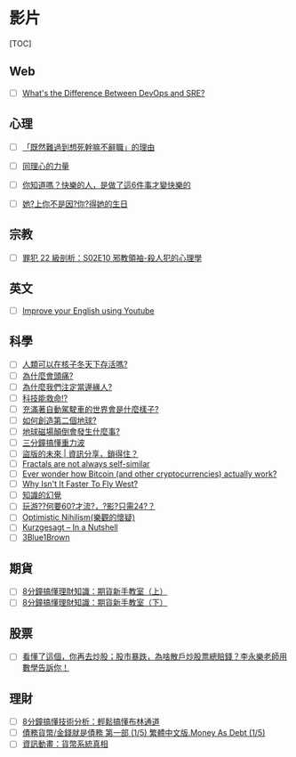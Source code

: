 # 影片

[TOC]

## Web

- [ ] [What's the Difference Between DevOps and SRE?](https://www.youtube.com/watch?v=uTEL8Ff1Zvk&feature=youtu.be)

## 心理

- [ ] [「既然難過到想死幹嘛不辭職」的理由](https://imgur.com/a/kukjC
)

- [ ] [同理心的力量](<https://www.youtube.com/watch?v=E-AfeaRD_IA&feature=youtu.be>)
- [ ] [你知道嗎？快樂的人，是做了這6件事才變快樂的](<https://www.managertoday.com.tw/- [ ] [articles/view/39647>)
- [ ] [她?上你不是因?你?得她的生日](<https://www.youtube.com/watch?v=9p4ZLmn1eZo&- [ ] [feature=youtu.be>)

## 宗教

- [ ] [罪犯 22 級剖析：S02E10 邪教領袖-殺人犯的心理學](<https://www.youtube.com/watch?- [ ] [v=J565I27D0_Y>)

## 英文

- [ ] [Improve your English using Youtube](<https://youglish.com/>)

## 科學

- [ ] [人類可以在核子冬天下存活嗎?](<https://www.youtube.com/watch?v=z1xuwHIrLL0&- [ ] [feature=youtu.be>)
- [ ] [為什麼會頭痛?](<https://www.youtube.com/watch?v=w7qKAX7vVNo&feature=youtu.be>)
- [ ] [為什麼我們注定當邊緣人?](<https://www.youtube.com/watch?v=aGyw2aKY_D8&- [ ] [feature=youtu.be>)
- [ ] [科技能救命!?](<https://www.youtube.com/watch?v=5DPNdTtF8rw&feature=youtu.be>)
- [ ] [充滿著自動駕駛車的世界會是什麼樣子?](<https://www.youtube.com/watch?v=a0IP5jvuIrU&- [ ] [feature=youtu.be>)
- [ ] [如何創造第二個地球?](<https://www.youtube.com/watch?v=tNyMdJRpHYk&feature=youtu.- [ ] [be>)
- [ ] [地球磁場顛倒會發生什麼事?](<https://www.youtube.com/watch?v=4AG8iCqqN4E&- [ ] [feature=youtu.be>)
- [ ] [三分鐘搞懂重力波](<https://www.youtube.com/watch?v=vNXJfDvNc2s&feature=youtu.be>)
- [ ] [盜版的未來 | 資訊分享，鎖得住？](<https://www.youtube.com/watch?v=f-xhJVy5aMc&- [ ] [feature=youtu.be>)
- [ ] [Fractals are not always self-similar](<https://www.youtube.com/watch?- [ ] [v=gB9n2gHsHN4&feature=youtu.be>)
- [ ] [Ever wonder how Bitcoin (and other cryptocurrencies) actually work?](<https://- [ ] [www.youtube.com/watch?v=bBC-nXj3Ng4&feature=youtu.be>)
- [ ] [Why Isn't It Faster To Fly West?](https://www.youtube.com/watch?v=3gNkgj9h2oM)
- [ ] [知識的幻覺](<https://www.youtube.com/watch?v=2Tuse3Y-1pg&feature=youtu.be>)
- [ ] [玩游??何要60?才流?，?影?只需24?？](<https://www.youtube.com/watch?v=--OKrYxOb6Y&- [ ] [feature=youtu.be>)
- [ ] [Optimistic Nihilism(樂觀的懷疑)](https://www.youtube.com/watch?v=MBRqu0YOH14)
- [ ] [Kurzgesagt – In a Nutshell](https://www.youtube.com/channel/UCsXVk37bltHxD1rDPwtNM8Q)
- [ ] [3Blue1Brown](https://www.youtube.com/channel/UCYO_jab_esuFRV4b17AJtAw)

## 期貨

- [ ] [8分鐘搞懂理財知識：期貨新手教室（上）](<https://www.youtube.com/watch?- [ ] [v=JcH6i_FqEyw&feature=youtu.be>)
- [ ] [8分鐘搞懂理財知識：期貨新手教室（下）](<https://www.youtube.com/watch?- [ ] [v=K7ETmfHiw3M&feature=youtu.be>)

## 股票

- [ ] [看懂了這個，你再去炒股；股市暴跌，為啥散戶炒股票總賠錢？李永樂老師用數學告訴你！](<https://www.youtube.com/watch?v=g-wCpEZBEdw&feature=youtu.be>)

## 理財

- [ ] [8分鐘搞懂技術分析：輕鬆搞懂布林通道](<https://www.youtube.com/watch?v=Igokja4-GZE&- [ ] [feature=youtu.be>)
- [ ] [債務貨幣/金錢就是債務 第一部 (1/5) 繁體中文版.Money As Debt (1/5)](<https://www.- [ ] [youtube.com/watch?v=4qsvvokeFM4&feature=youtu.be>)
- [ ] [資訊動畫：貨幣系統真相](<https://www.youtube.com/watch?v=3xaQvyVh5j0&- [ ] [feature=youtu.be>)
